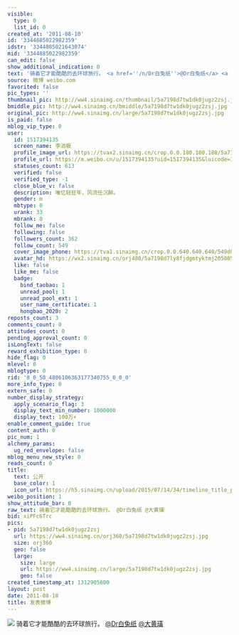 ```yaml
---
visible:
  type: 0
  list_id: 0
created_at: '2011-08-10'
id: '3344885022982359'
idstr: '3344885021643074'
mid: '3344885022982359'
can_edit: false
show_additional_indication: 0
text: '骑着它才能酷酷的去环球旅行。 <a href=''/n/Dr白兔纸''>@Dr白兔纸</a> <a href=''/n/大黄璜''>@大黄璜</a> '
source: 微博 weibo.com
favorited: false
pic_types: ''
thumbnail_pic: http://ww4.sinaimg.cn/thumbnail/5a7198d7tw1dk0jugz2zsj.jpg
bmiddle_pic: http://ww4.sinaimg.cn/bmiddle/5a7198d7tw1dk0jugz2zsj.jpg
original_pic: http://ww4.sinaimg.cn/large/5a7198d7tw1dk0jugz2zsj.jpg
is_paid: false
mblog_vip_type: 0
user:
  id: 1517394135
  screen_name: 李消极
  profile_image_url: https://tvax2.sinaimg.cn/crop.0.0.180.180.180/5a7198d7ly8fjdgmtyktmj20500500so.jpg?KID=imgbed,tva&Expires=1606399911&ssig=4TBs6%2FziDE
  profile_url: https://m.weibo.cn/u/1517394135?uid=1517394135&luicode=10000011&lfid=2304131517394135_-_WEIBO_SECOND_PROFILE_WEIBO
  statuses_count: 613
  verified: false
  verified_type: -1
  close_blue_v: false
  description: 唯忆轻狂年，风流任沉醉。
  gender: m
  mbtype: 0
  urank: 33
  mbrank: 0
  follow_me: false
  following: false
  followers_count: 362
  follow_count: 549
  cover_image_phone: https://tva1.sinaimg.cn/crop.0.0.640.640.640/549d0121tw1egm1kjly3jj20hs0hsq4f.jpg
  avatar_hd: https://wx2.sinaimg.cn/orj480/5a7198d7ly8fjdgmtyktmj20500500so.jpg
  like: false
  like_me: false
  badge:
    bind_taobao: 1
    unread_pool: 1
    unread_pool_ext: 1
    user_name_certificate: 1
    hongbao_2020: 2
reposts_count: 3
comments_count: 0
attitudes_count: 0
pending_approval_count: 0
isLongText: false
reward_exhibition_type: 0
hide_flag: 0
mlevel: 0
mblogtype: 0
rid: '8_0_50_4806106363177340755_0_0_0'
more_info_type: 0
extern_safe: 0
number_display_strategy:
  apply_scenario_flag: 3
  display_text_min_number: 1000000
  display_text: 100万+
enable_comment_guide: true
content_auth: 0
pic_num: 1
alchemy_params:
  ug_red_envelope: false
mblog_menu_new_style: 0
reads_count: 0
title:
  text: 公开
  base_color: 1
  icon_url: https://h5.sinaimg.cn/upload/2015/07/14/34/timeline_title_public_default.png
weibo_position: 1
show_attitude_bar: 0
raw_text: 骑着它才能酷酷的去环球旅行。 @Dr白兔纸 @大黄璜 ​​​
bid: xiPFc6Trc
pics:
- pid: 5a7198d7tw1dk0jugz2zsj
  url: https://ww4.sinaimg.cn/orj360/5a7198d7tw1dk0jugz2zsj.jpg
  size: orj360
  geo: false
  large:
    size: large
    url: https://ww4.sinaimg.cn/large/5a7198d7tw1dk0jugz2zsj.jpg
    geo: false
created_timestamp_at: 1312905600
layout: post
date: 2011-08-10
title: 发表微博
---
```


![](http://ww4.sinaimg.cn/large/5a7198d7tw1dk0jugz2zsj.jpg)
骑着它才能酷酷的去环球旅行。 <a href='/n/Dr白兔纸'>@Dr白兔纸</a> <a href='/n/大黄璜'>@大黄璜</a> 
